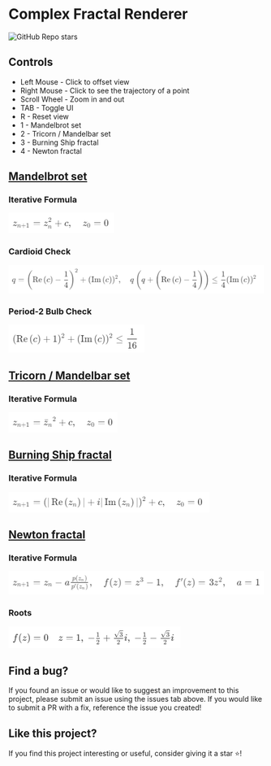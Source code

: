 # Complex Fractal Renderer

![GitHub Repo stars](https://img.shields.io/github/stars/Brooklyn-Dev/Complex-Fractal-Renderer)

## Controls

-   Left Mouse - Click to offset view
-   Right Mouse - Click to see the trajectory of a point
-   Scroll Wheel - Zoom in and out
-   TAB - Toggle UI
-   R - Reset view
-   1 - Mandelbrot set
-   2 - Tricorn / Mandelbar set
-   3 - Burning Ship fractal
-   4 - Newton fractal

## [Mandelbrot set](https://en.wikipedia.org/wiki/Mandelbrot_set)

### Iterative Formula

![Mandelbrot set formula](img/mandelbrot-set-formula.png)

### Cardioid Check

![Mandelbrot cardioid check formula](img/mandelbrot-cardioid-check-formula.png)

### Period-2 Bulb Check

![Mandelbrot bulb check formula](img/mandelbrot-bulb-check-formula.png)

## [Tricorn / Mandelbar set](<https://en.wikipedia.org/wiki/Tricorn_(mathematics)>)

### Iterative Formula

![Tricorn formula](img/tricorn-formula.png)

## [Burning Ship fractal](https://en.wikipedia.org/wiki/Burning_Ship_fractal)

### Iterative Formula

![Burning Ship fractal formula](img/burning-ship-fractal-formula.png)

## [Newton fractal](https://en.wikipedia.org/wiki/Newton_fractal)

### Iterative Formula

![Netwon fractal formula](img/newton-fractal-formula.png)

### Roots

![Netwon fractal roots](img/newton-fractal-roots.png)

## Find a bug?

If you found an issue or would like to suggest an improvement to this project, please submit an issue using the issues tab above. If you would like to submit a PR with a fix, reference the issue you created!

## Like this project?

If you find this project interesting or useful, consider giving it a star ⭐️!
